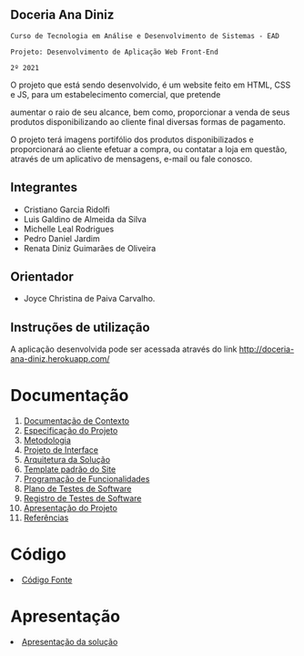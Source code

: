 ## Doceria Ana Diniz

`Curso de Tecnologia em Análise e Desenvolvimento de Sistemas - EAD`

`Projeto: Desenvolvimento de Aplicação Web Front-End`

`2º 2021`

O projeto que está sendo desenvolvido, é um website feito em HTML, CSS e JS, para um estabelecimento comercial, que pretende

aumentar o raio de seu alcance, bem como, proporcionar a venda de seus produtos disponibilizando ao cliente final diversas formas de pagamento.


O projeto terá imagens portifólio dos produtos disponibilizados e proporcionará ao cliente efetuar a compra, ou contatar a loja em questão,
através de um aplicativo de mensagens, e-mail ou fale conosco.

## Integrantes

- Cristiano Garcia Ridolfi
- Luis Galdino de Almeida da Silva
- Michelle Leal Rodrigues
- Pedro Daniel Jardim 
- Renata Diniz Guimarães de Oliveira

## Orientador

* Joyce Christina de Paiva Carvalho.

## Instruções de utilização

A aplicação desenvolvida pode ser acessada através do link http://doceria-ana-diniz.herokuapp.com/

# Documentação

<ol>
<li><a href="docs/01-Documentação de Contexto.md"> Documentação de Contexto</a></li>
<li><a href="docs/02-Especificação do Projeto.md"> Especificação do Projeto</a></li>
<li><a href="docs/03-Metodologia.md"> Metodologia</a></li>
<li><a href="docs/04-Projeto de Interface.md"> Projeto de Interface</a></li>
<li><a href="docs/05-Arquitetura da Solução.md"> Arquitetura da Solução</a></li>
<li><a href="docs/06-Template padrão do Site.md"> Template padrão do Site</a></li>
<li><a href="docs/07-Programação de Funcionalidades.md"> Programação de Funcionalidades</a></li>
<li><a href="docs/08-Plano de Testes de Software.md"> Plano de Testes de Software</a></li>
<li><a href="docs/09-Registro de Testes de Software.md"> Registro de Testes de Software</a></li>
<li><a href="docs/10-Apresentação do Projeto.md"> Apresentação do Projeto</a></li>
<li><a href="docs/11-Referências.md"> Referências</a></li>
</ol>

# Código

<li><a href="src/README.md"> Código Fonte</a></li>

# Apresentação

<li><a href="presentation/README.md"> Apresentação da solução</a></li>

